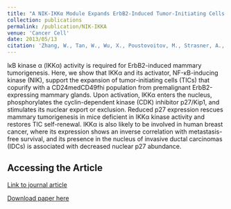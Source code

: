 ```yaml
---
title: "A NIK-IKKα Module Expands ErbB2-Induced Tumor-Initiating Cells by Stimulating Nuclear Export of p27/Kip1."
collection: publications
permalink: /publication/NIK-IKKA
venue: 'Cancer Cell'
date: 2013/05/13
citation: 'Zhang, W., Tan, W., Wu, X., Poustovoitov, M., Strasner, A., Li, W., <b> Borcherding, N. </b>, Ghassemian, M., & Karin, M. A NIK-IKKalpha module expands ErbB2-induced tumor-initiating cells by stimulating nuclear export of p27/Kip1. Cancer Cell 2013.'
---
```


IκB kinase α (IKKα) activity is required for ErbB2-induced mammary tumorigenesis. Here, we show that IKKα and its activator, NF-κB-inducing kinase (NIK), support the expansion of tumor-initiating cells (TICs) that copurify with a CD24medCD49fhi population from premalignant ErbB2-expressing mammary glands. Upon activation, IKKα enters the nucleus, phosphorylates the cyclin-dependent kinase (CDK) inhibitor p27/Kip1, and stimulates its nuclear export or exclusion. Reduced p27 expression rescues mammary tumorigenesis in mice deficient in IKKα kinase activity and restores TIC self-renewal. IKKα is also likely to be involved in human breast cancer, where its expression shows an inverse correlation with metastasis-free survival, and its presence in the nucleus of invasive ductal carcinomas (IDCs) is associated with decreased nuclear p27 abundance.

Accessing the Article
------
[Link to journal article](https://www.sciencedirect.com/science/article/pii/S1535610813001268)

[Download paper here](https://ncborcherding.github.io/files/NIK-IKKA.pdf)

